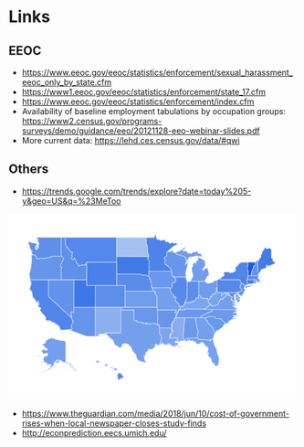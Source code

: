 # Links

## EEOC

- https://www.eeoc.gov/eeoc/statistics/enforcement/sexual_harassment_eeoc_only_by_state.cfm
- https://www1.eeoc.gov/eeoc/statistics/enforcement/state_17.cfm
- https://www.eeoc.gov/eeoc/statistics/enforcement/index.cfm
- Availability of baseline employment tabulations by occupation groups: https://www2.census.gov/programs-surveys/demo/guidance/eeo/20121128-eeo-webinar-slides.pdf
- More current data: https://lehd.ces.census.gov/data/#qwi

## Others
-  https://trends.google.com/trends/explore?date=today%205-y&geo=US&q=%23MeToo

![Google Trend by state](data/google-trends/metoo-by-state.png "MeToo by state")

-  https://www.theguardian.com/media/2018/jun/10/cost-of-government-rises-when-local-newspaper-closes-study-finds
-  http://econprediction.eecs.umich.edu/
